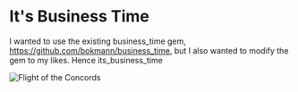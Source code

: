 # It's Business Time

I wanted to use the existing business_time gem, https://github.com/bokmann/business_time,
but I also wanted to modify the gem to my likes.  Hence its_business_time

![Flight of the Concords](http://25.media.tumblr.com/tumblr_m8x8vhxmJX1rt1eiyo1_500.png)
